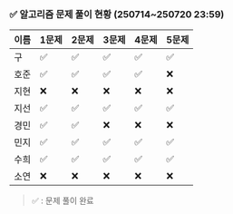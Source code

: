 ### ✅ 알고리즘 문제 풀이 현황 (250714~250720 23:59)

| 이름   | 1문제 | 2문제 | 3문제 | 4문제 | 5문제 |
|--------|--------|--------|--------|--------|--------|
| 구     | ✅     | ✅     | ✅     | ✅     | ✅     |
| 호준   | ✅     | ✅     | ✅     | ✅     | ❌     |
| 지현   | ❌     | ❌     | ❌     | ❌     | ❌     |
| 지선   | ✅     | ✅     | ✅     | ✅     | ✅     |
| 경민   | ✅     | ✅     | ❌     | ❌     | ❌     |
| 민지   | ✅     | ✅     | ✅     | ✅     | ✅     |
| 수희   | ✅     | ✅     | ✅     | ✅     | ✅      |
| 소연   | ❌     | ❌     | ❌     | ❌     | ❌     |

> ✅ : 문제 풀이 완료

